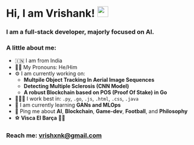 # Hi, I am Vrishank! <img src="https://github.com/TheDudeThatCode/TheDudeThatCode/blob/master/Assets/Hi.gif" width="29px">
### I am a full-stack developer, majorly focused on AI. 

### A little about me:
- 🇮🇳 I am from India
- 👦🏻 My Pronouns: He/Him
- ⚙️ I am currently working on:
  * **Multpile Object Tracking In Aerial Image Sequences**
  * **Detecting Multiple Sclerosis (CNN Model)**
  * **A robust Blockchain based on POS (Proof Of Stake) in Go**
- 🧑🏻‍💻 I work best in: `.py`, `.go`, `.js`, `.html`, `.css`, `.java`
- 🌱 I am currently learning **GANs and MLOps**
- 💬 Ping me about **AI**, **Blockchain**, **Game-dev**, **Football**, and **Philosophy**
- ⚽️ **Visca El Barça** 🔵🔴

### Reach me: vrishxnk@gmail.com
